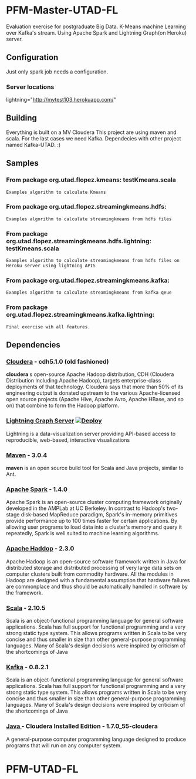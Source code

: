 # PFM-Master-UTAD-FL
Evaluation exercise for postgraduate Big Data.
K-Means machine Learning over Kafka's stream. Using Apache Spark and Lightning Graph(on Heroku) server.

## Configuration 
Just only spark job needs a configuration.

### Server locations
lightning="http://mytest103.herokuapp.com/"

## Building
Everything is built on a MV Cloudera 
This project are using maven and scala.
For the last cases we need Kafka. Dependecies with other project named Kafka-UTAD. :)

## Samples
###	From package org.utad.flopez.kmeans: testKmeans.scala
	Examples algorithm to calculate Kmeans
###	From package org.utad.flopez.streamingkmeans.hdfs: 
	Examples algorithm to calculate streamingkmeans from hdfs files
###	From package org.utad.flopez.streamingkmeans.hdfs.lightning: testKmeans.scala
	Examples algorithm to calculate streamingkmeans from hdfs files on Heroku server using lightning APIS
###	From package org.utad.flopez.streamingkmeans.kafka: 
	Examples algorithm to calculate streamingkmeans from kafka qeue
###	From package org.utad.flopez.streamingkmeans.kafka.lightning: 
	Final exercise wih all features.


## Dependencies

### [Cloudera](http://www.cloudera.com) - cdh5.1.0 (old fashioned)

**cloudera** s open-source Apache Hadoop distribution, CDH (Cloudera Distribution Including Apache Hadoop), targets enterprise-class deployments of that technology. Cloudera says that more than 50% of its engineering output is donated upstream to the various Apache-licensed open source projects (Apache Hive, Apache Avro, Apache HBase, and so on) that combine to form the Hadoop platform.

### <a name="lightning"></a>[Lightning Graph Server](http://lightning-viz.org/) [![Deploy](https://www.herokucdn.com/deploy/button.svg)](https://heroku.com/deploy?template=https://github.com/lightning-viz/lightning/tree/master)

Lightning is a data-visualization server providing API-based access to reproducible, web-based, interactive visualizations

### [Maven](https://maven.apache.org) - 3.0.4

**maven** is an open source build tool for Scala and Java projects, similar to Ant.

### [Apache Spark](http://spark.apache.org) - 1.4.0

Apache Spark is an open-source cluster computing framework originally developed in the AMPLab at UC Berkeley. In contrast to Hadoop's two-stage disk-based MapReduce paradigm, Spark's in-memory primitives provide performance up to 100 times faster for certain applications. By allowing user programs to load data into a cluster's memory and query it repeatedly, Spark is well suited to machine learning algorithms.

### [Apache Haddop](http://hadoop.apache.org) - 2.3.0

Apache Hadoop is an open-source software framework written in Java for distributed storage and distributed processing of very large data sets on computer clusters built from commodity hardware. All the modules in Hadoop are designed with a fundamental assumption that hardware failures are commonplace and thus should be automatically handled in software by the framework.

### [Scala](http://scala-lang.org) - 2.10.5

Scala is an object-functional programming language for general software applications. Scala has full support for functional programming and a very strong static type system. This allows programs written in Scala to be very concise and thus smaller in size than other general-purpose programming languages. Many of Scala's design decisions were inspired by criticism of the shortcomings of Java

### [Kafka](http://kafka.apache.org) - 0.8.2.1

Scala is an object-functional programming language for general software applications. Scala has full support for functional programming and a very strong static type system. This allows programs written in Scala to be very concise and thus smaller in size than other general-purpose programming languages. Many of Scala's design decisions were inspired by criticism of the shortcomings of Java


### [Java ](https://www.java.com/) - Cloudera Installed Edition - 1.7.0_55-cloudera 

A general-purpose computer programming language designed to produce programs that will run on any computer system.



# PFM-UTAD-FL
